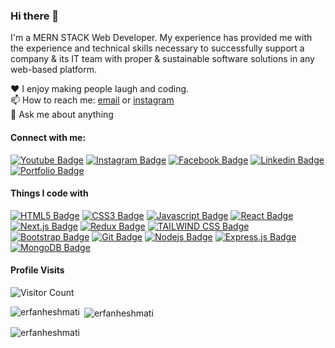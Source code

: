 ### Hi there 👋

I'm a MERN STACK Web Developer. My experience has provided me with the experience and technical skills necessary to successfully support a company & its IT team with proper & sustainable software solutions in any web-based platform.


♥️ I enjoy making people laugh and coding. <br/>
📫 How to reach me: [email](erfan.heshmati@hotmail.com) or [instagram](https://www.instagram.com/erfan.heshmati) <br/>
💬 Ask me about anything <br/>


#### Connect with me:

[![Youtube Badge](https://img.shields.io/badge/YouTube-FF0000?style=for-the-badge&logo=youtube&logoColor=white)](https://youtube.com/@erfanheshmati) [![Instagram Badge](https://img.shields.io/badge/Instagram-E4405F?style=for-the-badge&logo=instagram&logoColor=white)](https://instagram.com/erfan.heshmati) [![Facebook Badge](https://img.shields.io/badge/Facebook-1877F2?style=for-the-badge&logo=facebook&logoColor=white)](https://facebook.com/erfan.heshmati1996) [![Linkedin Badge](https://img.shields.io/badge/LinkedIn-0077B5?style=for-the-badge&logo=linkedin&logoColor=white)](https://www.linkedin.com/in/erfan-heshmati-496b09115) [![Portfolio Badge](https://img.shields.io/badge/website-000000?style=for-the-badge&logo=About.me&logoColor=white)](https://erfanweb.vercel.app)


#### Things I code with

[![HTML5 Badge](https://img.shields.io/badge/HTML5-E34F26?style=for-the-badge&logo=html5&logoColor=white)](#)  [![CSS3 Badge](https://img.shields.io/badge/CSS3-1572B6?style=for-the-badge&logo=css3&logoColor=white)](#) [![Javascript Badge](https://img.shields.io/badge/-Javascript-F0DB4F?style=for-the-badge&labelColor=black&logo=javascript&logoColor=F0DB4F)](#)  [![React Badge](https://img.shields.io/badge/-React-61DBFB?style=for-the-badge&labelColor=black&logo=react&logoColor=61DBFB)](#) [![Next.js Badge](https://img.shields.io/badge/next.js-000000?style=for-the-badge&logo=nextdotjs&logoColor=white)](#) [![Redux Badge](https://img.shields.io/badge/Redux-593D88?style=for-the-badge&logo=redux&logoColor=white)](#) [![TAILWIND CSS Badge](https://img.shields.io/badge/Tailwind_CSS-38B2AC?style=for-the-badge&logo=tailwind-css&logoColor=white)](#)  [![Bootstrap Badge](https://img.shields.io/badge/Bootstrap-563D7C?style=for-the-badge&logo=bootstrap&logoColor=white)](#)  [![Git Badge](https://img.shields.io/badge/Git-F05032?style=for-the-badge&logo=git&logoColor=white)](#) [![Nodejs Badge](https://img.shields.io/badge/-Nodejs-3C873A?style=for-the-badge&labelColor=black&logo=node.js&logoColor=3C873A)](#) [![Express.js Badge](https://img.shields.io/badge/Express.js-000000?style=for-the-badge&logo=express&logoColor=white)](#) [![MongoDB Badge](https://img.shields.io/badge/MongoDB-4EA94B?style=for-the-badge&logo=mongodb&logoColor=white)](#)


#### Profile Visits

![Visitor Count](https://profile-counter.glitch.me/erfanheshmati/count.svg)

<p><img align="left" src="https://github-readme-stats.vercel.app/api/top-langs/?username=erfanheshmati" alt="erfanheshmati" /></p>

<p>&nbsp;<img align="center" src="https://github-readme-stats.vercel.app/api?username=erfanheshmati&show_icons=true&locale=en" alt="erfanheshmati" /></p>

<p><img align="center" src="https://github-readme-streak-stats.herokuapp.com/?user=erfanheshmati&" alt="erfanheshmati" /></p>
